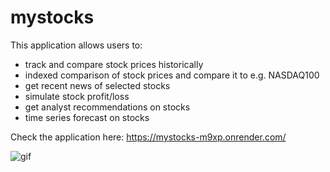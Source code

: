 # mystocks
This application allows users to:
- track and compare stock prices historically
- indexed comparison of stock prices and compare it to e.g. NASDAQ100
- get recent news of selected stocks
- simulate stock profit/loss
- get analyst recommendations on stocks
- time series forecast on stocks
  
Check the application here: 
https://mystocks-m9xp.onrender.com/

![gif](https://github.com/user-attachments/assets/6348e136-1e74-44ed-b53f-5141428287a7)
